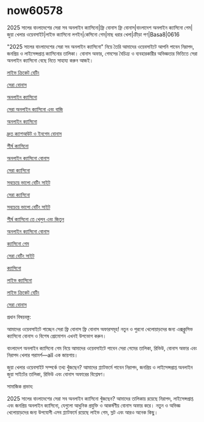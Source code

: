 # now60578
2025 সালের বাংলাদেশের সেরা সব অনলাইন ক্যাসিনো|ফ্রি বোনাস ফ্রি বোনাস|বাংলাদেশ অনলাইন ক্যাসিনো গেম|জুয়া খেলার ওয়েবসাইট|লাইভ ক্যাসিনো লগইন|কেসিনো গেম|মাছ ধরার খেলা|ক্রীড়া পণ|Basa8|0616

"2025 সালের বাংলাদেশের সেরা সব অনলাইন ক্যাসিনো" নিয়ে তৈরি আমাদের ওয়েবসাইটে আপনি পাবেন নিরাপদ, জনপ্রিয় ও লাইসেন্সপ্রাপ্ত ক্যাসিনোর তালিকা। বোনাস অফার, গেমসের বৈচিত্র্য ও ব্যবহারকারীর অভিজ্ঞতার ভিত্তিতে সেরা অনলাইন ক্যাসিনো বেছে নিতে সাহায্য করুন আজই।

<a href="https://basa8uk.com/">লাইভ ক্রিকেট বেটিং</a>

<a href="https://basa8uk.net/">সেরা বোনাস</a>

<a href="https://basa8hub.com/">অনলাইন ক্যাসিনো</a>

<a href="https://basa8hub.net/">সেরা অনলাইন ক্যাসিনো এবং বাজি</a>

<a href="https://basa8sx.com/">অনলাইন ক্যাসিনো</a>

<a href="https://basa8sx.net/">দ্রুত ক্যাশআউট ও ইনগেম বোনাস</a>

<a href="https://basa8wap.net/">শীর্ষ ক্যাসিনো</a>

<a href="https://basa8wap.com/">অনলাইন ক্যাসিনো বোনাস</a>

<a href="https://basa8vip.com/">সেরা ক্যাসিনো</a>

<a href="https://basa8us.com/">সবচেয়ে ভালো বেটিং সাইট</a>

<a href="https://basa8vip.com/">সেরা ক্যাসিনো</a>

<a href="https://basa8us.com/">সবচেয়ে ভালো বেটিং সাইট</a>

<a href="https://basa8us.net/">শীর্ষ ক্যাসিনো তে খেলুন এবং জিতুন</a>

<a href="https://basa8wap.com/">অনলাইন ক্যাসিনো বোনাস</a>

<a href="https://basa8pc.com/">ক্যাসিনো গেম</a>

<a href="https://basa8pc.net/">সেরা বেটিং সাইট</a>

<a href="https://basa8live.com/">ক্যাসিনো</a>

<a href="https://basa8live.net/">লাইভ ক্যাসিনো</a>

<a href="https://basa8uk.com/">লাইভ ক্রিকেট বেটিং</a>

<a href="https://basa8uk.net/">সেরা বোনাস</a>

প্রধান বিষয়বস্তু:

আমাদের ওয়েবসাইটে পাচ্ছেন সেরা ফ্রি বোনাস ফ্রি বোনাস অফারসমূহ! নতুন ও পুরনো খেলোয়াড়দের জন্য এক্সক্লুসিভ ক্যাসিনো বোনাস ও বিশেষ প্রোমোশন এখনই উপভোগ করুন।

বাংলাদেশ অনলাইন ক্যাসিনো গেম নিয়ে আমাদের ওয়েবসাইটে পাবেন সেরা গেমের তালিকা, রিভিউ, বোনাস অফার এবং নিরাপদ খেলার পরামর্শ—all এক জায়গায়।

জুয়া খেলার ওয়েবসাইট সম্পর্কে তথ্য খুঁজছেন? আমাদের প্ল্যাটফর্মে পাবেন নিরাপদ, জনপ্রিয় ও লাইসেন্সপ্রাপ্ত অনলাইন জুয়া সাইটের তালিকা, রিভিউ এবং বোনাস অফারের বিশ্লেষণ।

সামাজিক প্রভাব:

2025 সালের বাংলাদেশের সেরা সব অনলাইন ক্যাসিনো খুঁজছেন? আমাদের তালিকায় রয়েছে নিরাপদ, লাইসেন্সপ্রাপ্ত এবং জনপ্রিয় অনলাইন ক্যাসিনো, যেগুলো আধুনিক প্রযুক্তি ও আকর্ষণীয় বোনাস অফার করে। নতুন ও অভিজ্ঞ খেলোয়াড়দের জন্য উপযোগী এসব প্ল্যাটফর্মে রয়েছে লাইভ গেম, স্লট এবং আরও অনেক কিছু।
